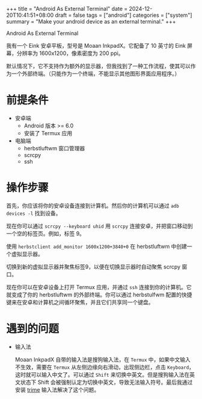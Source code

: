 +++
title = "Android As External Terminal"
date = 2024-12-20T10:41:51+08:00
draft = false
tags = ["android"]
categories = ["system"]
summary = "Make your android device as an external terminal."
+++

Android As External Terminal

我有一个 Eink 安卓平板，型号是 Moaan InkpadX。它配备了 10 英寸的 Eink 屏幕，分辨率为 1600x1200，像素密度为 200 ppi。

默认情况下，它不支持作为额外的显示器，但我找到了一种工作流程，使其可以作为一个外部终端。（只能作为一个终端，不能显示其他图形界面应用程序。）

# 前提条件

- 安卓端
  - Android 版本 >= 6.0
  - 安装了 Termux 应用
- 电脑端
  - herbstluftwm 窗口管理器
  - scrcpy
  - ssh

# 操作步骤

首先，你应该将你的安卓设备连接到计算机。然后你的计算机可以通过 `adb devices -l` 找到设备。

现在你可以通过 `scrcpy --keyboard uhid` 用 `scrcpy` 连接安卓，并把窗口移动到一个空的标签页。例如，标签 9。

使用 `herbstclient add_monitor 1600x1200+3840+0` 在 herbstluftwm 中创建一个虚拟显示器。

切换到新的虚拟显示器并聚焦标签9，以便在切换显示器时自动聚焦 scrcpy 窗口。

现在你可以在安卓设备上打开 Termux 应用，并通过 `ssh` 连接到你的计算机。它就变成了你的 herbstluftwm 的外部终端。你可以通过 herbstulfwm 配置的快捷键来在安卓和计算机之间循环聚焦，并且它们共享同一个键盘。

# 遇到的问题

- 输入法

  Moaan InkpadX 自带的输入法是搜狗输入法，在 `Termux` 中，如果中文输入不生效，需要在 `Termux` 从左侧边缘向右滑动，出现侧边栏，点击 `Keyboard`，这时就可以输入中文了。可以通过 `Shift` 来切换中英文。但是搜狗输入法在英文状态下 Shift 会被强制认定为切换中英文，导致无法输入符号。最后我通过安装 [trime](https://github.com/osfans/trime "trime") 输入法解决了这个问题。
